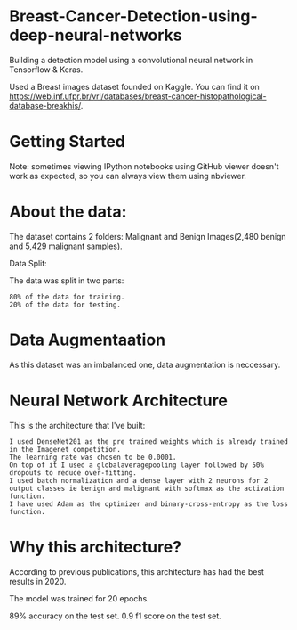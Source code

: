 # Breast-Cancer-Detection-using-deep-neural-networks

Building a detection model using a convolutional neural network in Tensorflow & Keras.

Used a Breast images dataset founded on Kaggle. You can find it on https://web.inf.ufpr.br/vri/databases/breast-cancer-histopathological-database-breakhis/.

# Getting Started

Note: sometimes viewing IPython notebooks using GitHub viewer doesn't work as expected, so you can always view them using nbviewer.

# About the data:

The dataset contains 2 folders: Malignant and Benign Images(2,480  benign and 5,429 malignant samples).

Data Split:

The data was split in two parts:

    80% of the data for training.
    20% of the data for testing.
    
# Data Augmentaation
As this dataset was an imbalanced one, data augmentation is neccessary.
    
# Neural Network Architecture

This is the architecture that I've built:

    I used DenseNet201 as the pre trained weights which is already trained in the Imagenet competition.
    The learning rate was chosen to be 0.0001.
    On top of it I used a globalaveragepooling layer followed by 50% dropouts to reduce over-fitting.
    I used batch normalization and a dense layer with 2 neurons for 2 output classes ie benign and malignant with softmax as the activation function.
    I have used Adam as the optimizer and binary-cross-entropy as the loss function. 

# Why this architecture?
According to previous publications, this architecture has had the best results in 2020.

The model was trained for 20 epochs.

89% accuracy on the test set.
0.9 f1 score on the test set.
